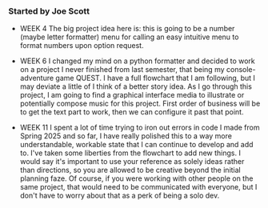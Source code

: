 ### Started by Joe Scott

- WEEK 4
The big project idea here is:
this is going to be a number (maybe letter formatter) menu for calling an easy intuitive menu to format numbers upon option request.

- WEEK 6
I changed my mind on a python formatter and decided to work on a project I never finished from last semester, that being my console-adventure game QUEST. I have a full flowchart that I am following, but I may deviate a little of I think of a better story idea.
As I go through this project, I am going to find a graphical interface media to illustrate or potentially compose music for this project. First order of business will be to get the text part to work, then we can configure it past that point.

- WEEK 11
I spent a lot of time trying to iron out errors in code I made from Spring 2025 and so far, I have really polished this to a way more understandable, workable state that I can continue to develop and add to.
I've taken some liberties from the flowchart to add new things. I would say it's important to use your reference as solely ideas rather than directions, so you are allowed to be creative beyond the initial planning faze. Of course, if you were working with other people on the same project, that would need to be communicated with everyone, but I don't have to worry about that as a perk of being a solo dev.

